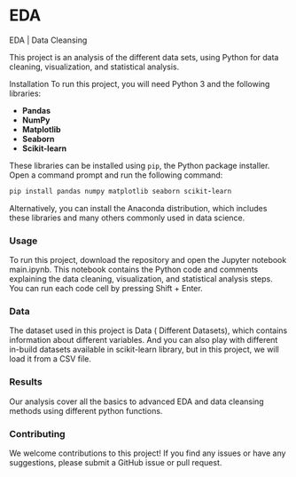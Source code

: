 # EDA
EDA | Data Cleansing 



This project is an analysis of the different data sets, using Python for data cleaning, visualization, and statistical analysis.

Installation
To run this project, you will need Python 3 and the following libraries:

+ **Pandas** 
+ **NumPy** 
+ **Matplotlib** 
+ **Seaborn** 
+ **Scikit-learn** 

These libraries can be installed using `pip`, the Python package installer. Open a command prompt and run the following command:

```ruby
pip install pandas numpy matplotlib seaborn scikit-learn
```

Alternatively, you can install the Anaconda distribution, which includes these libraries and many others commonly used in data science.


### Usage
To run this project, download the repository and open the Jupyter notebook main.ipynb. 
This notebook contains the Python code and comments explaining the data cleaning, visualization, and statistical analysis steps. 
You can run each code cell by pressing Shift + Enter.


### Data
The dataset used in this project is Data ( Different Datasets), which contains information about different variables. 
And you can also play with different in-build datasets available in scikit-learn library,
but in this project, we will load it from a CSV file.


### Results
Our analysis cover all the basics to advanced EDA and data cleansing methods using different python functions.

### Contributing
We welcome contributions to this project! If you find any issues or have any suggestions, please submit a GitHub issue or pull request.





